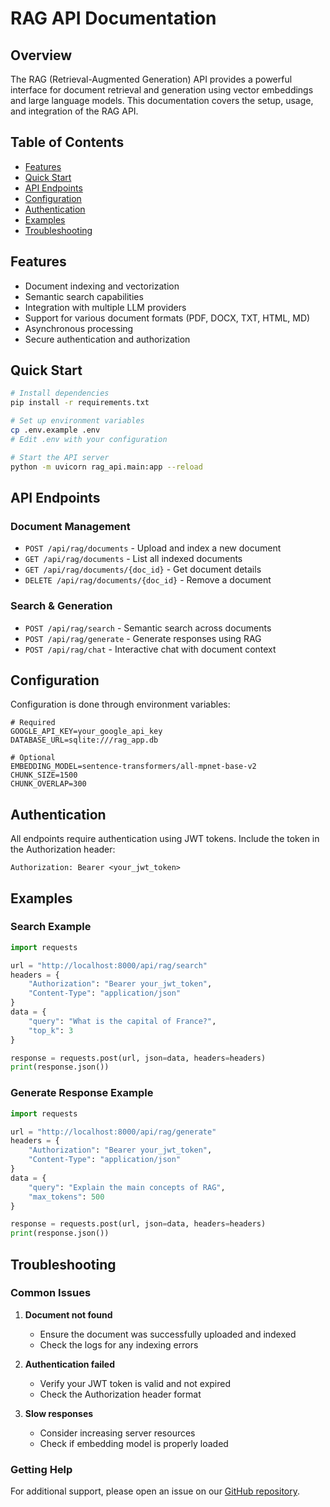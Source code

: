 # RAG API Documentation

## Overview
The RAG (Retrieval-Augmented Generation) API provides a powerful interface for document retrieval and generation using vector embeddings and large language models. This documentation covers the setup, usage, and integration of the RAG API.

## Table of Contents
- [Features](#features)
- [Quick Start](#quick-start)
- [API Endpoints](#api-endpoints)
- [Configuration](#configuration)
- [Authentication](#authentication)
- [Examples](#examples)
- [Troubleshooting](#troubleshooting)

## Features
- Document indexing and vectorization
- Semantic search capabilities
- Integration with multiple LLM providers
- Support for various document formats (PDF, DOCX, TXT, HTML, MD)
- Asynchronous processing
- Secure authentication and authorization

## Quick Start
```bash
# Install dependencies
pip install -r requirements.txt

# Set up environment variables
cp .env.example .env
# Edit .env with your configuration

# Start the API server
python -m uvicorn rag_api.main:app --reload
```

## API Endpoints
### Document Management
- `POST /api/rag/documents` - Upload and index a new document
- `GET /api/rag/documents` - List all indexed documents
- `GET /api/rag/documents/{doc_id}` - Get document details
- `DELETE /api/rag/documents/{doc_id}` - Remove a document

### Search & Generation
- `POST /api/rag/search` - Semantic search across documents
- `POST /api/rag/generate` - Generate responses using RAG
- `POST /api/rag/chat` - Interactive chat with document context

## Configuration
Configuration is done through environment variables:
```
# Required
GOOGLE_API_KEY=your_google_api_key
DATABASE_URL=sqlite:///rag_app.db

# Optional
EMBEDDING_MODEL=sentence-transformers/all-mpnet-base-v2
CHUNK_SIZE=1500
CHUNK_OVERLAP=300
```

## Authentication
All endpoints require authentication using JWT tokens. Include the token in the Authorization header:
```
Authorization: Bearer <your_jwt_token>
```

## Examples
### Search Example
```python
import requests

url = "http://localhost:8000/api/rag/search"
headers = {
    "Authorization": "Bearer your_jwt_token",
    "Content-Type": "application/json"
}
data = {
    "query": "What is the capital of France?",
    "top_k": 3
}

response = requests.post(url, json=data, headers=headers)
print(response.json())
```

### Generate Response Example
```python
import requests

url = "http://localhost:8000/api/rag/generate"
headers = {
    "Authorization": "Bearer your_jwt_token",
    "Content-Type": "application/json"
}
data = {
    "query": "Explain the main concepts of RAG",
    "max_tokens": 500
}

response = requests.post(url, json=data, headers=headers)
print(response.json())
```

## Troubleshooting
### Common Issues
1. **Document not found**
   - Ensure the document was successfully uploaded and indexed
   - Check the logs for any indexing errors

2. **Authentication failed**
   - Verify your JWT token is valid and not expired
   - Check the Authorization header format

3. **Slow responses**
   - Consider increasing server resources
   - Check if embedding model is properly loaded

### Getting Help
For additional support, please open an issue on our [GitHub repository](https://github.com/yourusername/graphtalk-sc/issues).
